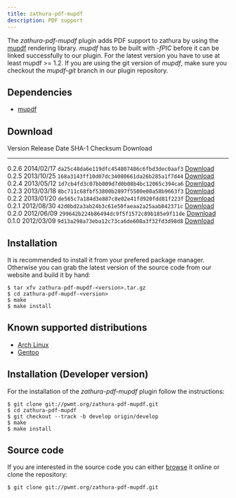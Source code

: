 ```yaml
---
title: zathura-pdf-mupdf
description: PDF support
---
```


The *zathura-pdf-mupdf* plugin adds PDF support to zathura by using the
[mupdf](http://mupdf.com/) rendering library. *mupdf* has to be built with
*-fPIC* before it can be linked successfully to our plugin. For the latest
version you have to use at least mupdf >= 1.2. If you are using the git version
of *mupdf*, make sure you checkout the *mupdf-git* branch in our plugin
repository.

## Dependencies
* [mupdf](http://mupdf.com/)

## Download

Version  Release Date  SHA-1 Checksum                             Download
-------- ------------  ------------------------------------------ ------------------------------------------------------
0.2.6    2014/02/17    `da25c48da6e119dfc454807486c6fbd3dec0aaf3` [Download](../download/zathura-pdf-mupdf-0.2.6.tar.gz)
0.2.5    2013/10/25    `168a3143ff10d07dc34080661da26b285a1f7d44` [Download](../download/zathura-pdf-mupdf-0.2.5.tar.gz)
0.2.4    2013/05/12    `1d7cb4fd3c07bb009d7d0b08b4bc12065c394ca6` [Download](../download/zathura-pdf-mupdf-0.2.4.tar.gz)
0.2.3    2013/03/18    `8bc711c68fbf53800b2897f5500e00a58b9663f3` [Download](../download/zathura-pdf-mupdf-0.2.3.tar.gz)
0.2.2    2013/01/20    `de565c7a184d3e887c8e02e41fd920fdd81f223f` [Download](../download/zathura-pdf-mupdf-0.2.2.tar.gz)
0.2.1    2012/08/30    `42d0bd2a3ab24b3c61e50faeaa2a25aab842371c` [Download](../download/zathura-pdf-mupdf-0.2.1.tar.gz)
0.2.0    2012/06/09    `299642b224b86494dc9f5f1572c89b185e9f11de` [Download](../download/zathura-pdf-mupdf-0.2.0.tar.gz)
0.1.0    2012/03/09    `9d13a298a73eba12c73ca6de608a3f32fd3d98d8` [Download](../download/zathura-pdf-mupdf-0.1.0.tar.gz)

## Installation
It is recommended to install it from your prefered package manager. Otherwise
you can grab the latest version of the source code from our website and build it
by hand:

    $ tar xfv zathura-pdf-mupdf-<version>.tar.gz
    $ cd zathura-pdf-mupdf-<version>
    $ make
    $ make install

## Known supported distributions
* [Arch Linux](https://www.archlinux.org/packages/community/x86_64/zathura-pdf-mupdf/)
* [Gentoo](http://packages.gentoo.org/package/app-text/zathura-pdf-mupdf)

## Installation (Developer version)
For the installation of the *zathura-pdf-mupdf* plugin follow the
instructions:

    $ git clone git://pwmt.org/zathura-pdf-mupdf.git
    $ cd zathura-pdf-mupdf
    $ git checkout --track -b develop origin/develop
    $ make
    $ make install

## Source code
If you are interested in the source code you can either
[browse](http://git.pwmt.org/?p=zathura-pdf-mupdf.git) it online or clone the
repository:

    $ git clone git://pwmt.org/zathura-pdf-mupdf.git
